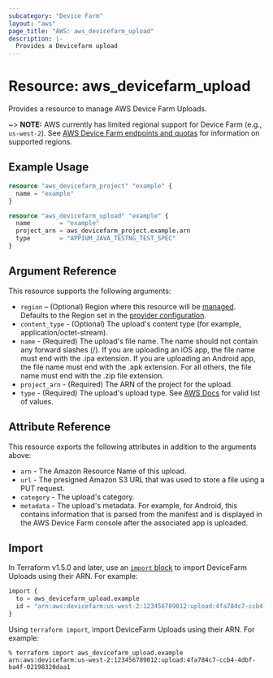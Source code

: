 ```yaml
---
subcategory: "Device Farm"
layout: "aws"
page_title: "AWS: aws_devicefarm_upload"
description: |-
  Provides a Devicefarm upload
---
```


# Resource: aws_devicefarm_upload

Provides a resource to manage AWS Device Farm Uploads.

~> **NOTE:** AWS currently has limited regional support for Device Farm (e.g., `us-west-2`). See [AWS Device Farm endpoints and quotas](https://docs.aws.amazon.com/general/latest/gr/devicefarm.html) for information on supported regions.

## Example Usage

```terraform
resource "aws_devicefarm_project" "example" {
  name = "example"
}

resource "aws_devicefarm_upload" "example" {
  name        = "example"
  project_arn = aws_devicefarm_project.example.arn
  type        = "APPIUM_JAVA_TESTNG_TEST_SPEC"
}
```

## Argument Reference

This resource supports the following arguments:

* `region` – (Optional) Region where this resource will be [managed](https://docs.aws.amazon.com/general/latest/gr/rande.html#regional-endpoints). Defaults to the Region set in the [provider configuration](https://registry.terraform.io/providers/hashicorp/aws/latest/docs#aws-configuration-reference).
* `content_type` - (Optional) The upload's content type (for example, application/octet-stream).
* `name` - (Required) The upload's file name. The name should not contain any forward slashes (/). If you are uploading an iOS app, the file name must end with the .ipa extension. If you are uploading an Android app, the file name must end with the .apk extension. For all others, the file name must end with the .zip file extension.
* `project_arn` - (Required) The ARN of the project for the upload.
* `type` - (Required) The upload's upload type. See [AWS Docs](https://docs.aws.amazon.com/devicefarm/latest/APIReference/API_CreateUpload.html#API_CreateUpload_RequestSyntax) for valid list of values.

## Attribute Reference

This resource exports the following attributes in addition to the arguments above:

* `arn` - The Amazon Resource Name of this upload.
* `url` - The presigned Amazon S3 URL that was used to store a file using a PUT request.
* `category` - The upload's category.
* `metadata` - The upload's metadata. For example, for Android, this contains information that is parsed from the manifest and is displayed in the AWS Device Farm console after the associated app is uploaded.

## Import

In Terraform v1.5.0 and later, use an [`import` block](https://developer.hashicorp.com/terraform/language/import) to import DeviceFarm Uploads using their ARN. For example:

```terraform
import {
  to = aws_devicefarm_upload.example
  id = "arn:aws:devicefarm:us-west-2:123456789012:upload:4fa784c7-ccb4-4dbf-ba4f-02198320daa1"
}
```

Using `terraform import`, import DeviceFarm Uploads using their ARN. For example:

```console
% terraform import aws_devicefarm_upload.example arn:aws:devicefarm:us-west-2:123456789012:upload:4fa784c7-ccb4-4dbf-ba4f-02198320daa1
```
